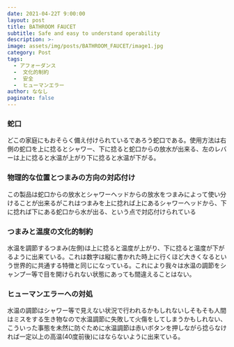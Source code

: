 ```yaml
---
date: 2021-04-22T 9:00:00
layout: post
title: BATHROOM FAUCET
subtitle: Safe and easy to understand operability
description: >-
image: assets/img/posts/BATHROOM_FAUCET/image1.jpg
category: Post
tags: 
  - アフォーダンス
  -  文化的制約
  -  安全
  -  ヒューマンエラー
author: ななし
paginate: false
---
```


### 蛇口
どこの家庭にもおそらく備え付けられているであろう蛇口である。使用方法は右側の蛇口を上に捻るとシャワー、下に捻ると蛇口からの放水が出来る、左のレバーは上に捻ると水温が上がり下に捻ると水温が下がる。

### 物理的な位置とつまみの方向の対応付け
この製品は蛇口からの放水とシャワーヘッドからの放水をつまみによって使い分けることが出来るがこれはつまみを上に捻れば上にあるシャワーヘッドから、下に捻れば下にある蛇口から水が出る、という点で対応付けられている

### つまみと温度の文化的制約
水温を調節するつまみ(左側)は上に捻ると温度が上がり、下に捻ると温度が下がるように出来ている。これは数字は縦に書かれた時上に行くほど大きくなるという世界的に共通する特徴と同じになっている。これにより我々は水温の調節をシャンプー等で目を開けられない状態にあっても間違えることはない。

### ヒューマンエラーへの対処
 水温の調節はシャワー等で見えない状況で行われるかもしれないしそもそも人間はミスをする生き物なので水温調節に失敗して火傷をしてしまうかもしれない、こういった事態を未然に防ぐために水温調節は赤いボタンを押しながら捻らなければ一定以上の高温(40度前後)にはならないように出来ている。
